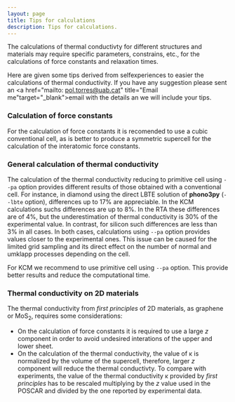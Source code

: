 ```yaml
---
layout: page
title: Tips for calculations
description: Tips for calculations.
---
```


The calculations of thermal conductivty for different structures and materials
may require specific parameters, constrains, etc., for the calculations of force constants and 
relaxation times.

Here are given some tips derived from selfexperiences to easier 
the calculations of thermal conductivity. If you have any suggestion please sent an <a href="mailto: pol.torres@uab.cat" title="Email me"target="_blank">email</a>
with the details an we will include your tips. 

### Calculation of force constants

For the calculation of force constants it is recomended to use a cubic conventional cell, 
as is better to produce a symmetric supercell for the calculation of the interatomic force constants.

### General calculation of thermal conductivity

The calculation of the thermal conductivity reducing to primitive cell using `--pa` option provides different
results of those obtained with a conventional cell. For instance, in diamond using the direct LBTE solution of <b>phono3py</b> (`--lbte` option),
differences up to 17% are appreciable. In the KCM calculations suchs differences are up to 8%. In the RTA these differences are
of 4%, but the underestimation of thermal conductivity is 30% of the experimental value. In contrast, for silicon such differences
are less than 3% in all cases. In both cases, calculations using `--pa` option provides values 
closer to the experimental ones. This issue can be caused for the limited 
grid sampling and its direct effect on the number of normal and umklapp processes depending on the cell.

For KCM we recommend to use primitive cell using `--pa` option. This provide better results and reduce the computational time.  

### Thermal conductivity on 2D materials

The thermal conductivity from <i> first principles </i> of 2D materials, as graphene or MoS<sub>2</sub>, requires some
considerations:
- On the calculation of force constants it is required to use a large _z_ component in order
to avoid undesired interations of the upper and lower sheet.  
- On the calculation of the thermal conductivity, the value of &kappa; is normalized by the volume of the
supercell, therefore, larger _z_ component will reduce the thermal conductivty. To compare with experiments,
the value of the thermal conductivity &kappa; provided by <i> first principles </i> has to be rescaled 
multiplying by the _z_ value used in the POSCAR and divided by the one reported by experimental data.
